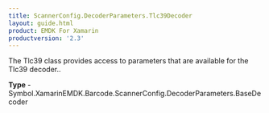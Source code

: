 ```yaml
---
title: ScannerConfig.DecoderParameters.Tlc39Decoder
layout: guide.html
product: EMDK For Xamarin
productversion: '2.3'
---
```

The Tlc39 class provides access to parameters that are available for the Tlc39 decoder..

**Type** - Symbol.XamarinEMDK.Barcode.ScannerConfig.DecoderParameters.BaseDecoder







